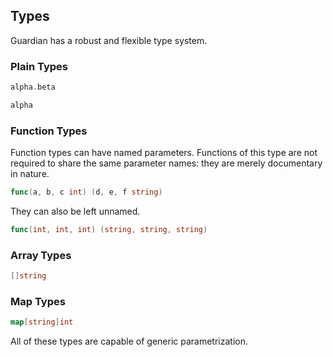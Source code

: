 
 ## Types

 Guardian has a robust and flexible type system.

 ### Plain Types

 ```go
alpha.beta

alpha
 ```

 ### Function Types

 Function types can have named parameters. Functions of this type are not required to share the same parameter names: they are merely documentary in nature.

 ```go
func(a, b, c int) (d, e, f string)
 ```

 They can also be left unnamed.

 ```go
 func(int, int, int) (string, string, string)
 ```

### Array Types

```go
[]string
```

### Map Types

```go
map[string]int
```

All of these types are capable of generic parametrization.
